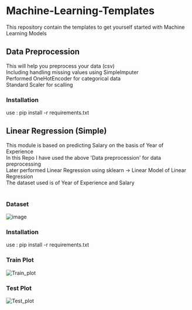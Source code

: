 # Machine-Learning-Templates
This repository contain the templates to get yourself started with Machine Learning Models
## Data Preprocession
This will help you preprocess your data (csv)<br /> 
Including handling missing values using SimpleImputer<br />
Performed OneHotEncoder for categorical data<br />
Standard Scaler for scalling<br />
### Installation
use : pip install -r requirements.txt<br />

## Linear Regression (Simple)
This module is based on predicting Salary on the basis of Year of Experience<br />
In this Repo I have used the above 'Data preprocession' for data preprocessing <br />
Later performed Linear Regression using sklearn -> Linear Model of Linear Regression <br />
The dataset used is of Year of Experience and Salary<br /><br />
### Dataset
![image](https://user-images.githubusercontent.com/63501850/94110014-c2c9ab00-fdf6-11ea-9038-4008c12ea2e6.png)
<br />
### Installation
use : pip install -r requirements.txt<br />
### Train Plot
![Train_plot](https://user-images.githubusercontent.com/63501850/94110973-43d57200-fdf8-11ea-829e-c1329644b56b.png)
### Test Plot
![Test_plot](https://user-images.githubusercontent.com/63501850/94110979-45069f00-fdf8-11ea-9a14-c4216b4bad6c.png)
